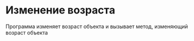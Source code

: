 # Изменение возраста
Программа изменяет возраст объекта и вызывает метод, изменяющий возраст объекта